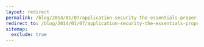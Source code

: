 ```yaml
---
layout: redirect
permalink: /blog/2014/01/07/application-security-the-essentials-proper-security-configuration
redirect_to: /blog/2014/01/07/application-security-the-essentials-proper-security-configuration/
sitemap:
  exclude: true
---
```

